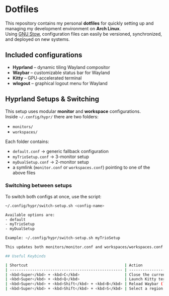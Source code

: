# Dotfiles

This repository contains my personal **dotfiles** for quickly setting up and managing my development environment on **Arch Linux**.  
Using [GNU Stow](https://www.gnu.org/software/stow/), configuration files can easily be versioned, synchronized, and deployed on new systems.  

## Included configurations
- **Hyprland** – dynamic tiling Wayland compositor  
- **Waybar** – customizable status bar for Wayland  
- **Kitty** – GPU-accelerated terminal  
- **wlogout** – graphical logout menu for Wayland

## Hyprland Setups & Switching

This setup uses modular **monitor** and **workspace** configurations.  
Inside `~/.config/hypr/` there are two folders:

- `monitors/`
- `workspaces/`

Each folder contains:
- `default.conf` → generic fallback configuration
- `myTrioSetup.conf` → 3-monitor setup
- `myDualSetup.conf` → 2-monitor setup
- a symlink (`monitor.conf` or `workspaces.conf`) pointing to one of the above files

### Switching between setups

To switch both configs at once, use the script:

```bash
~/.config/hypr/switch-setup.sh <config-name>

Available options are:
- default
- myTrioSetup
- myDualSetup

Example: ~/.config/hypr/switch-setup.sh myTrioSetup

This updates both monitors/monitor.conf and workspaces/workspaces.conf to point to myTrioSetup.conf.

## Useful Keybinds

| Shortcut                                           | Action                                                                                                     |
| -------------------------------------------------- | ---------------------------------------------------------------------------------------------------------- |
| <kbd>Super</kbd> + <kbd>C</kbd>                    | Close the currently focused window (`killactive`)                                                          |
| <kbd>Super</kbd> + <kbd>Q</kbd>                    | Launch Kitty terminal                                                                                      |
| <kbd>Super</kbd> + <kbd>Shift</kbd> + <kbd>B</kbd> | Reload Waybar (`~/.config/waybar/reload.sh`)                                                               |
| <kbd>Super</kbd> + <kbd>Shift</kbd> + <kbd>S</kbd> | Select a region screenshot with `hyprshot`, copy to clipboard, and save it under `~/Bilder/Screenshots/`   |

